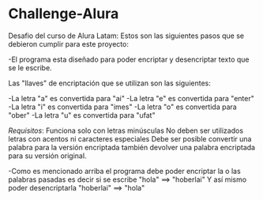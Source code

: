 # Challenge-Alura
Desafio del curso de Alura Latam:
Estos son las siguientes pasos que se debieron cumplir para este proyecto:

-El programa esta diseñado para poder encriptar y desencriptar texto que se le escribe.

Las "llaves" de encriptación que se utilizan son las siguientes:

-La letra "a" es convertida para "ai"
-La letra "e" es convertida para "enter"
-La letra "i" es convertida para "imes"
-La letra "o" es convertida para "ober"
-La letra "u" es convertida para "ufat"


*Requisitos*:
Funciona solo con letras minúsculas
No deben ser utilizados letras con acentos ni caracteres especiales
Debe ser posible convertir una palabra para la versión encriptada también devolver una palabra encriptada para su versión original.

-Como es mencionado arriba el programa debe poder encriptar la o las palabras pasadas es decir si se escribe
"hola" ==> "hoberlai"
Y así mismo poder desencriptarla
"hoberlai" ==> "hola"
